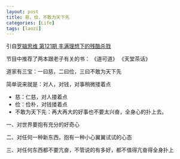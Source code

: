 ```yaml
---
layout: post
title: 慈，俭，不敢为天下先
categories: [Life]
tags: [laozi]
---
```


引自[罗辑思维 第121期 丰满理想下的残酷杀戮](https://www.youtube.com/watch?v=SUrj9lvn1rU)

节目中推荐了两本跟老子有关的书： 《道可道》 《天堂茶话》

道家有三宝：一曰慈，二曰俭，三曰不敢为天下先

简单说来就是：对人，对钱，对事稍微搂着点

- 慈：仁慈，对人搂着点
- 俭：俭朴，对钱搂着点
- 不敢为天下先：再大再大的好事也不要太兴奋，全身心的扑上去。


一、对世界要抱有充分的好奇心

二、对任何一种新东西，抱有一种小心翼翼试试的心态

三、对任何东西都不要亢奋，不管说的有多好，都不值得亢奋得全身扑上
